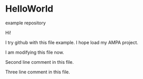 # HelloWorld
example repository

Hi!

I try github with this file example. I hope load my AMPA project.

I am modifying this file now. 

Second line comment in this file.

Three line comment in this file.

